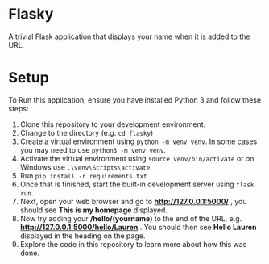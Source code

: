 # Flasky

A trivial Flask application that displays your name when it is added to the URL.

# Setup

To Run this application, ensure you have installed Python 3 and follow these steps:

1. Clone this repository to your development environment.
2. Change to the directory (e.g. `cd flasky`)
3. Create a virtual environment using `python -m venv venv`. In some cases you may need to use `python3 -m venv venv`.
4. Activate the virtual environment using `source venv/bin/activate` or on Windows use `.\venv\Scripts\activate`.
5. Run `pip install -r requirements.txt`
6. Once that is finished, start the built-in development server using `flask run`.
7. Next, open your web browser and go to **http://127.0.0.1:5000/** , you should see **This is my homepage** displayed.
8. Now try adding your **/hello/(yourname)** to the end of the URL, e.g. __http://127.0.0.1:5000/hello/Lauren__ . You should then see **Hello Lauren** displayed in the heading on the page.
9. Explore the code in this repository to learn more about how this was done.
